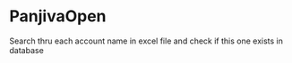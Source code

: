 # PanjivaOpen
Search thru each account name in excel file and check if this one exists in database

